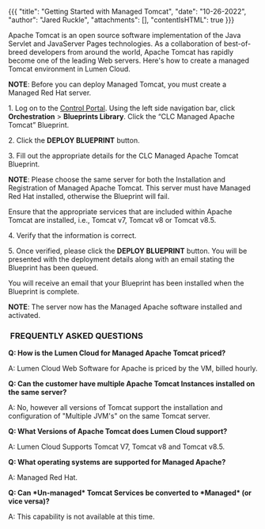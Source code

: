 {{{
  "title": "Getting Started with Managed Tomcat",
  "date": "10-26-2022",
  "author": "Jared Ruckle",
  "attachments": [],
  "contentIsHTML": true
}}}

<p>Apache Tomcat is an open source software implementation of the Java Servlet and JavaServer Pages technologies. As a collaboration of best-of-breed developers from around the world, Apache Tomcat has rapidly become one of the leading Web servers. Here's
  how to create a managed Tomcat environment in Lumen Cloud.</p>

<b>NOTE</b>: Before you can deploy Managed Tomcat, you must create a Managed Red Hat server.

<p>1. Log on to the <a href="//control.ctl.io/">Control Portal</a>. Using the left side navigation bar, click <b>Orchestration</b> > <b>Blueprints Library</b>. Click the “CLC Managed Apache Tomcat” Blueprint.
</p>

<p>2. Click the <b>DEPLOY BLUEPRINT</b> button.
</p>
<p>3. Fill out the appropriate details for the CLC Managed Apache Tomcat Blueprint.
</p>
<p><b>NOTE</b>: Please choose the same server for both the Installation and Registration of Managed Apache Tomcat. This server must have Managed Red Hat installed, otherwise the Blueprint will fail.</p>
<p>Ensure that the appropriate services that are included within Apache Tomcat are installed, i.e., Tomcat v7, Tomcat v8 or Tomcat v8.5.</p>
<p>4. Verify that the information is correct.</p>

<p>5. Once verified, please click the <b>DEPLOY BLUEPRINT</b> button. You will be presented with the deployment details along with an email stating the Blueprint has been queued.
</p>
<p>You will receive an email that your Blueprint has been installed when the Blueprint is complete.</p>
<p><b>NOTE</b>: The server now has the Managed Apache software installed and activated.
</p>
<h3>&nbsp;FREQUENTLY ASKED QUESTIONS</h3>

<p><strong>Q: How is the Lumen Cloud for Managed Apache Tomcat priced?</strong>
</p>
<p>A: Lumen Cloud Web Software for Apache is priced by the VM, billed hourly.</p>
<p><strong>Q: Can the customer have multiple Apache Tomcat Instances installed on the same server?</strong>
</p>
<p>A: No, however all versions of Tomcat support the installation and configuration of "Multiple JVM's" on the same Tomcat server.</p>
<p><strong>Q: What Versions of Apache Tomcat does Lumen Cloud support? </strong>
</p>
<p>A: Lumen Cloud Supports Tomcat V7, Tomcat v8 and Tomcat v8.5.</p>
<p><strong>Q: What operating systems are supported for Managed Apache? </strong>
</p>
<p>A: Managed Red Hat.
</p>
<p><strong>Q: Can *Un-managed* Tomcat Services be converted to *Managed* (or vice versa)?</strong>
</p>
<p>A: This capability is not available at this time.</p>
